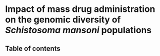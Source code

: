 # Impact of mass drug administration on the genomic diversity of *Schistosoma mansoni* populations

## Table of contents


 
